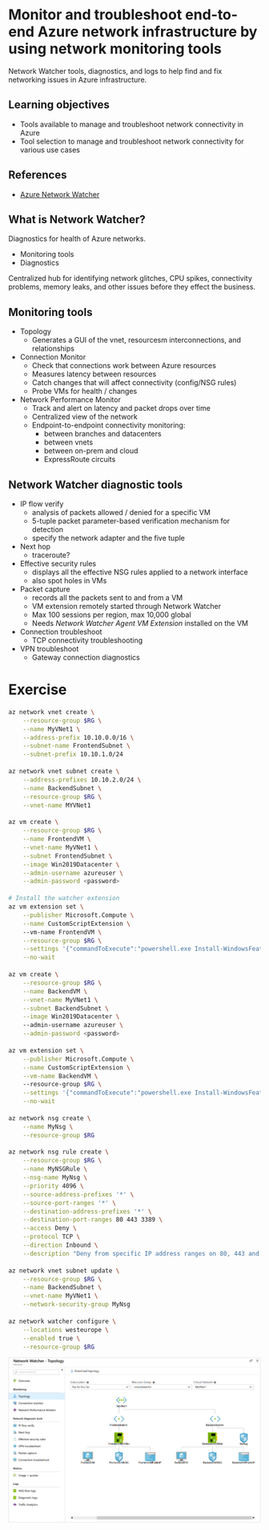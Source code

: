 # Monitor and troubleshoot end-to-end Azure network infrastructure by using network monitoring tools

Network Watcher tools, diagnostics, and logs to help find and fix networking issues in Azure infrastructure.


## Learning objectives

- Tools available to manage and troubleshoot network connectivity in Azure
- Tool selection to manage and troubleshoot network connectivity for various use cases


## References

- [Azure Network Watcher](https://docs.microsoft.com/en-us/azure/network-watcher/network-watcher-monitoring-overview)


## What is Network Watcher?

Diagnostics for health of Azure networks.

- Monitoring tools
- Diagnostics

Centralized hub for identifying network glitches, CPU spikes, connectivity problems, memory leaks, and other issues before they effect the business.


## Monitoring tools

- Topology
    - Generates a GUI of the vnet, resourcesm interconnections, and relationships
- Connection Monitor
    - Check that connections work between Azure resources
    - Measures latency between resources
    - Catch changes that will affect connectivity (config/NSG rules)
    - Probe VMs for health / changes
- Network Performance Monitor
    - Track and alert on latency and packet drops over time
    - Centralized view of the network
    - Endpoint-to-endpoint connectivity monitoring:
        - between branches and datacenters
        - between vnets
        - between on-prem and cloud
        - ExpressRoute circuits


## Network Watcher diagnostic tools

- IP flow verify
    - analysis of packets allowed / denied for a specific VM
    - 5-tuple packet parameter-based verification mechanism for detection
    - specify the network adapter and the five tuple
- Next hop
    - traceroute?
- Effective security rules
    - displays all the effective NSG rules applied to a network interface
    - also spot holes in VMs
- Packet capture
    - records all the packets sent to and from a VM
    - VM extension remotely started through Network Watcher
    - Max 100 sessions per region, max 10,000 global
    - Needs <i>Network Watcher Agent VM Extension</i> installed on the VM
- Connection troubleshoot
    - TCP connectivity troubleshooting
- VPN troubleshoot
    - Gateway connection diagnostics


# Exercise

```sh
az network vnet create \
    --resource-group $RG \
    --name MyVNet1 \
    --address-prefix 10.10.0.0/16 \
    --subnet-name FrontendSubnet \
    --subnet-prefix 10.10.1.0/24

az network vnet subnet create \
    --address-prefixes 10.10.2.0/24 \
    --name BackendSubnet \
    --resource-group $RG \
    --vnet-name MYVNet1

az vm create \
    --resource-group $RG \
    --name FrontendVM \
    --vnet-name MyVNet1 \
    --subnet FrontendSubnet \
    --image Win2019Datacenter \
    --admin-username azureuser \
    --admin-password <password>

# Install the watcher extension
az vm extension set \
    --publisher Microsoft.Compute \
    --name CustomScriptExtension \ 
    --vm-name FrontendVM \
    --resource-group $RG \
    --settings '{"commandToExecute":"powershell.exe Install-WindowsFeature -Name Web-Server"}' \
    --no-wait

az vm create \
    --resource-group $RG \
    --name BackendVM \
    --vnet-name MyVNet1 \
    --subnet BackendSubnet \
    --image Win2019Datacenter \ 
    --admin-username azureuser \
    --admin-password <password>

az vm extension set \
    --publisher Microsoft.Compute \
    --name CustomScriptExtension \
    --vm-name BackendVM \ 
    --resource-group $RG \
    --settings '{"commandToExecute":"powershell.exe Install-WindowsFeature -Name Web-Server"}' \
    --no-wait

az network nsg create \
    --name MyNsg \
    --resource-group $RG

az network nsg rule create \
    --resource-group $RG \
    --name MyNSGRule \
    --nsg-name MyNsg \
    --priority 4096 \
    --source-address-prefixes '*' \
    --source-port-ranges '*' \
    --destination-address-prefixes '*' \
    --destination-port-ranges 80 443 3389 \
    --access Deny \
    --protocol TCP \
    --direction Inbound \
    --description "Deny from specific IP address ranges on 80, 443 and 3389."

az network vnet subnet update \
    --resource-group $RG \
    --name BackendSubnet \
    --vnet-name MyVNet1 \
    --network-security-group MyNsg

az network watcher configure \
    --locations westeurope \
    --enabled true \
    --resource-group $RG
```

![](assets/1l-network-topology.png)
